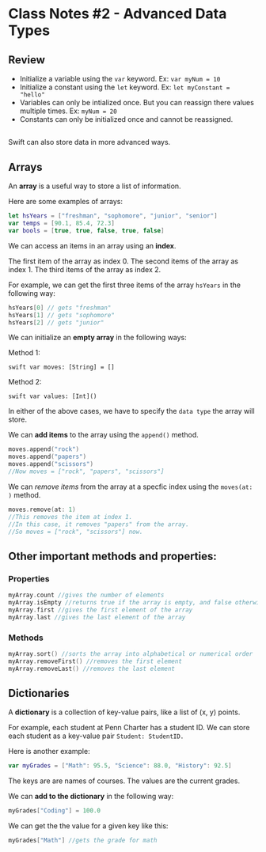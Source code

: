 # Class Notes #2 - Advanced Data Types


## Review

- Initialize a variable using the `var` keyword. Ex: `var myNum = 10`
- Initialize a constant using the `let` keyword. Ex: `let myConstant = "hello"`
- Variables can only be intialized once. But you can reassign there values multiple times. Ex: `myNum = 20`
- Constants can only be initialized once and cannot be reassigned. 

## 

Swift can also store data in more advanced ways.

## Arrays
An **array** is a useful way to store a list of information.

Here are some examples of arrays:
```swift
let hsYears = ["freshman", "sophomore", "junior", "senior"]
var temps = [90.1, 85.4, 72.3]
var bools = [true, true, false, true, false]
```
We can access an items in an array using an **index**.

The first item of the array as index 0. 
The second items of the array as index 1. 
The third items of the array as index 2. 

For example, we can get the first three items of the array `hsYears` in the following way:
```swift 
hsYears[0] // gets "freshman"
hsYears[1] // gets "sophomore"
hsYears[2] // gets "junior"
```

We can initialize an **empty array** in the following ways: 

Method 1: 
```
swift var moves: [String] = []
```

Method 2: 
```
swift var values: [Int]()
```
In either of the above cases, we have to specify the `data type` the array will store. 

We can **add items** to the array using the `append()` method. 

```swift
moves.append("rock")
moves.append("papers")
moves.append("scissors")
//Now moves = ["rock", "papers", "scissors"]
```

We can *remove items* from the array at a specfic index using the `moves(at: )` method.
```swift
moves.remove(at: 1)
//This removes the item at index 1. 
//In this case, it removes "papers" from the array.
//So moves = ["rock", "scissors"] now.
```

## Other important methods and properties:

### Properties
```swift
myArray.count //gives the number of elements
myArray.isEmpty //returns true if the array is empty, and false otherwise
myArray.first //gives the first element of the array
myArray.last //gives the last element of the array
```

### Methods
```swift
myArray.sort() //sorts the array into alphabetical or numerical order
myArray.removeFirst() //removes the first element
myArray.removeLast() //removes the last element
```



## Dictionaries
A **dictionary** is a collection of key-value pairs, like a list of (x, y) points.

For example, each student at Penn Charter has a student ID. We can store each student as a key-value pair `Student: StudentID.`

Here is another example:
```swift 
var myGrades = ["Math": 95.5, "Science": 88.0, "History": 92.5]
```
The keys are are names of courses. The values are the current grades. 

We can **add to the dictionary** in the following way:
```swift
myGrades["Coding"] = 100.0
```

We can get the the value for a given key like this:
```swift
myGrades["Math"] //gets the grade for math
```


